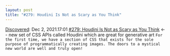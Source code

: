 ```yaml
---
layout: post
title: "#279: Houdini Is Not as Scary as You Think"
---
```

[Discovered](http://rolandtanglao.com/2020/07/29/p1-blogthis-checkvist-list-links-to-blog/): Dec 2, 2021.17:01 [#279: Houdini Is Not as Scary as You Think](https://css-tricks.com/newsletter/279-houdini-is-not-as-scary-as-you-think/)   <-- new set of CSS APIs called Houdini which are great for generative art `For the first time, we have a section of CSS that exists for the sole purpose of programmatically creating images. The doors to a mystical new world are well and truly open!`
